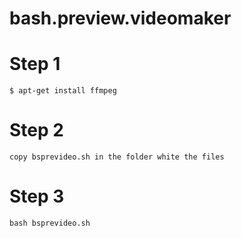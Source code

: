 # bash.preview.videomaker
# Step 1
```shell
$ apt-get install ffmpeg
```
# Step 2 
```shell
copy bsprevideo.sh in the folder white the files 
```
# Step 3 
```shell
bash bsprevideo.sh
```

